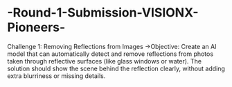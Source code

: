 # -Round-1-Submission-VISIONX-Pioneers-
Challenge 1: Removing Reflections from Images  →Objective: Create an AI model that can automatically detect and remove reflections from  photos taken through reflective surfaces (like glass windows or water). The solution should  show the scene behind the reflection clearly, without adding extra blurriness or missing  details.
